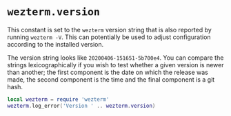 # `wezterm.version`

This constant is set to the `wezterm` version string that is also reported
by running `wezterm -V`.  This can potentially be used to adjust configuration
according to the installed version.

The version string looks like `20200406-151651-5b700e4`.  You can compare the
strings lexicographically if you wish to test whether a given version is newer
than another; the first component is the date on which the release was made,
the second component is the time and the final component is a git hash.

```lua
local wezterm = require 'wezterm'
wezterm.log_error('Version ' .. wezterm.version)
```


